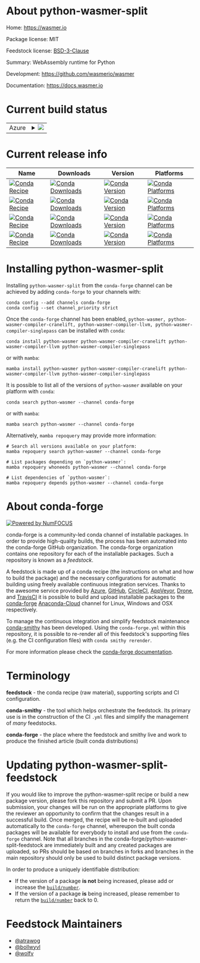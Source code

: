 About python-wasmer-split
=========================

Home: https://wasmer.io

Package license: MIT

Feedstock license: [BSD-3-Clause](https://github.com/conda-forge/python-wasmer-split-feedstock/blob/main/LICENSE.txt)

Summary: WebAssembly runtime for Python

Development: https://github.com/wasmerio/wasmer

Documentation: https://docs.wasmer.io

Current build status
====================


<table>
    
  <tr>
    <td>Azure</td>
    <td>
      <details>
        <summary>
          <a href="https://dev.azure.com/conda-forge/feedstock-builds/_build/latest?definitionId=15794&branchName=main">
            <img src="https://dev.azure.com/conda-forge/feedstock-builds/_apis/build/status/python-wasmer-split-feedstock?branchName=main">
          </a>
        </summary>
        <table>
          <thead><tr><th>Variant</th><th>Status</th></tr></thead>
          <tbody><tr>
              <td>linux_64_python3.10.____cpython</td>
              <td>
                <a href="https://dev.azure.com/conda-forge/feedstock-builds/_build/latest?definitionId=15794&branchName=main">
                  <img src="https://dev.azure.com/conda-forge/feedstock-builds/_apis/build/status/python-wasmer-split-feedstock?branchName=main&jobName=linux&configuration=linux_64_python3.10.____cpython" alt="variant">
                </a>
              </td>
            </tr><tr>
              <td>linux_64_python3.7.____cpython</td>
              <td>
                <a href="https://dev.azure.com/conda-forge/feedstock-builds/_build/latest?definitionId=15794&branchName=main">
                  <img src="https://dev.azure.com/conda-forge/feedstock-builds/_apis/build/status/python-wasmer-split-feedstock?branchName=main&jobName=linux&configuration=linux_64_python3.7.____cpython" alt="variant">
                </a>
              </td>
            </tr><tr>
              <td>linux_64_python3.8.____73_pypy</td>
              <td>
                <a href="https://dev.azure.com/conda-forge/feedstock-builds/_build/latest?definitionId=15794&branchName=main">
                  <img src="https://dev.azure.com/conda-forge/feedstock-builds/_apis/build/status/python-wasmer-split-feedstock?branchName=main&jobName=linux&configuration=linux_64_python3.8.____73_pypy" alt="variant">
                </a>
              </td>
            </tr><tr>
              <td>linux_64_python3.8.____cpython</td>
              <td>
                <a href="https://dev.azure.com/conda-forge/feedstock-builds/_build/latest?definitionId=15794&branchName=main">
                  <img src="https://dev.azure.com/conda-forge/feedstock-builds/_apis/build/status/python-wasmer-split-feedstock?branchName=main&jobName=linux&configuration=linux_64_python3.8.____cpython" alt="variant">
                </a>
              </td>
            </tr><tr>
              <td>linux_64_python3.9.____73_pypy</td>
              <td>
                <a href="https://dev.azure.com/conda-forge/feedstock-builds/_build/latest?definitionId=15794&branchName=main">
                  <img src="https://dev.azure.com/conda-forge/feedstock-builds/_apis/build/status/python-wasmer-split-feedstock?branchName=main&jobName=linux&configuration=linux_64_python3.9.____73_pypy" alt="variant">
                </a>
              </td>
            </tr><tr>
              <td>linux_64_python3.9.____cpython</td>
              <td>
                <a href="https://dev.azure.com/conda-forge/feedstock-builds/_build/latest?definitionId=15794&branchName=main">
                  <img src="https://dev.azure.com/conda-forge/feedstock-builds/_apis/build/status/python-wasmer-split-feedstock?branchName=main&jobName=linux&configuration=linux_64_python3.9.____cpython" alt="variant">
                </a>
              </td>
            </tr><tr>
              <td>osx_64_python3.10.____cpython</td>
              <td>
                <a href="https://dev.azure.com/conda-forge/feedstock-builds/_build/latest?definitionId=15794&branchName=main">
                  <img src="https://dev.azure.com/conda-forge/feedstock-builds/_apis/build/status/python-wasmer-split-feedstock?branchName=main&jobName=osx&configuration=osx_64_python3.10.____cpython" alt="variant">
                </a>
              </td>
            </tr><tr>
              <td>osx_64_python3.7.____cpython</td>
              <td>
                <a href="https://dev.azure.com/conda-forge/feedstock-builds/_build/latest?definitionId=15794&branchName=main">
                  <img src="https://dev.azure.com/conda-forge/feedstock-builds/_apis/build/status/python-wasmer-split-feedstock?branchName=main&jobName=osx&configuration=osx_64_python3.7.____cpython" alt="variant">
                </a>
              </td>
            </tr><tr>
              <td>osx_64_python3.8.____73_pypy</td>
              <td>
                <a href="https://dev.azure.com/conda-forge/feedstock-builds/_build/latest?definitionId=15794&branchName=main">
                  <img src="https://dev.azure.com/conda-forge/feedstock-builds/_apis/build/status/python-wasmer-split-feedstock?branchName=main&jobName=osx&configuration=osx_64_python3.8.____73_pypy" alt="variant">
                </a>
              </td>
            </tr><tr>
              <td>osx_64_python3.8.____cpython</td>
              <td>
                <a href="https://dev.azure.com/conda-forge/feedstock-builds/_build/latest?definitionId=15794&branchName=main">
                  <img src="https://dev.azure.com/conda-forge/feedstock-builds/_apis/build/status/python-wasmer-split-feedstock?branchName=main&jobName=osx&configuration=osx_64_python3.8.____cpython" alt="variant">
                </a>
              </td>
            </tr><tr>
              <td>osx_64_python3.9.____73_pypy</td>
              <td>
                <a href="https://dev.azure.com/conda-forge/feedstock-builds/_build/latest?definitionId=15794&branchName=main">
                  <img src="https://dev.azure.com/conda-forge/feedstock-builds/_apis/build/status/python-wasmer-split-feedstock?branchName=main&jobName=osx&configuration=osx_64_python3.9.____73_pypy" alt="variant">
                </a>
              </td>
            </tr><tr>
              <td>osx_64_python3.9.____cpython</td>
              <td>
                <a href="https://dev.azure.com/conda-forge/feedstock-builds/_build/latest?definitionId=15794&branchName=main">
                  <img src="https://dev.azure.com/conda-forge/feedstock-builds/_apis/build/status/python-wasmer-split-feedstock?branchName=main&jobName=osx&configuration=osx_64_python3.9.____cpython" alt="variant">
                </a>
              </td>
            </tr><tr>
              <td>win_64_python3.10.____cpython</td>
              <td>
                <a href="https://dev.azure.com/conda-forge/feedstock-builds/_build/latest?definitionId=15794&branchName=main">
                  <img src="https://dev.azure.com/conda-forge/feedstock-builds/_apis/build/status/python-wasmer-split-feedstock?branchName=main&jobName=win&configuration=win_64_python3.10.____cpython" alt="variant">
                </a>
              </td>
            </tr><tr>
              <td>win_64_python3.7.____cpython</td>
              <td>
                <a href="https://dev.azure.com/conda-forge/feedstock-builds/_build/latest?definitionId=15794&branchName=main">
                  <img src="https://dev.azure.com/conda-forge/feedstock-builds/_apis/build/status/python-wasmer-split-feedstock?branchName=main&jobName=win&configuration=win_64_python3.7.____cpython" alt="variant">
                </a>
              </td>
            </tr><tr>
              <td>win_64_python3.8.____73_pypy</td>
              <td>
                <a href="https://dev.azure.com/conda-forge/feedstock-builds/_build/latest?definitionId=15794&branchName=main">
                  <img src="https://dev.azure.com/conda-forge/feedstock-builds/_apis/build/status/python-wasmer-split-feedstock?branchName=main&jobName=win&configuration=win_64_python3.8.____73_pypy" alt="variant">
                </a>
              </td>
            </tr><tr>
              <td>win_64_python3.8.____cpython</td>
              <td>
                <a href="https://dev.azure.com/conda-forge/feedstock-builds/_build/latest?definitionId=15794&branchName=main">
                  <img src="https://dev.azure.com/conda-forge/feedstock-builds/_apis/build/status/python-wasmer-split-feedstock?branchName=main&jobName=win&configuration=win_64_python3.8.____cpython" alt="variant">
                </a>
              </td>
            </tr><tr>
              <td>win_64_python3.9.____73_pypy</td>
              <td>
                <a href="https://dev.azure.com/conda-forge/feedstock-builds/_build/latest?definitionId=15794&branchName=main">
                  <img src="https://dev.azure.com/conda-forge/feedstock-builds/_apis/build/status/python-wasmer-split-feedstock?branchName=main&jobName=win&configuration=win_64_python3.9.____73_pypy" alt="variant">
                </a>
              </td>
            </tr><tr>
              <td>win_64_python3.9.____cpython</td>
              <td>
                <a href="https://dev.azure.com/conda-forge/feedstock-builds/_build/latest?definitionId=15794&branchName=main">
                  <img src="https://dev.azure.com/conda-forge/feedstock-builds/_apis/build/status/python-wasmer-split-feedstock?branchName=main&jobName=win&configuration=win_64_python3.9.____cpython" alt="variant">
                </a>
              </td>
            </tr>
          </tbody>
        </table>
      </details>
    </td>
  </tr>
</table>

Current release info
====================

| Name | Downloads | Version | Platforms |
| --- | --- | --- | --- |
| [![Conda Recipe](https://img.shields.io/badge/recipe-python--wasmer-green.svg)](https://anaconda.org/conda-forge/python-wasmer) | [![Conda Downloads](https://img.shields.io/conda/dn/conda-forge/python-wasmer.svg)](https://anaconda.org/conda-forge/python-wasmer) | [![Conda Version](https://img.shields.io/conda/vn/conda-forge/python-wasmer.svg)](https://anaconda.org/conda-forge/python-wasmer) | [![Conda Platforms](https://img.shields.io/conda/pn/conda-forge/python-wasmer.svg)](https://anaconda.org/conda-forge/python-wasmer) |
| [![Conda Recipe](https://img.shields.io/badge/recipe-python--wasmer--compiler--cranelift-green.svg)](https://anaconda.org/conda-forge/python-wasmer-compiler-cranelift) | [![Conda Downloads](https://img.shields.io/conda/dn/conda-forge/python-wasmer-compiler-cranelift.svg)](https://anaconda.org/conda-forge/python-wasmer-compiler-cranelift) | [![Conda Version](https://img.shields.io/conda/vn/conda-forge/python-wasmer-compiler-cranelift.svg)](https://anaconda.org/conda-forge/python-wasmer-compiler-cranelift) | [![Conda Platforms](https://img.shields.io/conda/pn/conda-forge/python-wasmer-compiler-cranelift.svg)](https://anaconda.org/conda-forge/python-wasmer-compiler-cranelift) |
| [![Conda Recipe](https://img.shields.io/badge/recipe-python--wasmer--compiler--llvm-green.svg)](https://anaconda.org/conda-forge/python-wasmer-compiler-llvm) | [![Conda Downloads](https://img.shields.io/conda/dn/conda-forge/python-wasmer-compiler-llvm.svg)](https://anaconda.org/conda-forge/python-wasmer-compiler-llvm) | [![Conda Version](https://img.shields.io/conda/vn/conda-forge/python-wasmer-compiler-llvm.svg)](https://anaconda.org/conda-forge/python-wasmer-compiler-llvm) | [![Conda Platforms](https://img.shields.io/conda/pn/conda-forge/python-wasmer-compiler-llvm.svg)](https://anaconda.org/conda-forge/python-wasmer-compiler-llvm) |
| [![Conda Recipe](https://img.shields.io/badge/recipe-python--wasmer--compiler--singlepass-green.svg)](https://anaconda.org/conda-forge/python-wasmer-compiler-singlepass) | [![Conda Downloads](https://img.shields.io/conda/dn/conda-forge/python-wasmer-compiler-singlepass.svg)](https://anaconda.org/conda-forge/python-wasmer-compiler-singlepass) | [![Conda Version](https://img.shields.io/conda/vn/conda-forge/python-wasmer-compiler-singlepass.svg)](https://anaconda.org/conda-forge/python-wasmer-compiler-singlepass) | [![Conda Platforms](https://img.shields.io/conda/pn/conda-forge/python-wasmer-compiler-singlepass.svg)](https://anaconda.org/conda-forge/python-wasmer-compiler-singlepass) |

Installing python-wasmer-split
==============================

Installing `python-wasmer-split` from the `conda-forge` channel can be achieved by adding `conda-forge` to your channels with:

```
conda config --add channels conda-forge
conda config --set channel_priority strict
```

Once the `conda-forge` channel has been enabled, `python-wasmer, python-wasmer-compiler-cranelift, python-wasmer-compiler-llvm, python-wasmer-compiler-singlepass` can be installed with `conda`:

```
conda install python-wasmer python-wasmer-compiler-cranelift python-wasmer-compiler-llvm python-wasmer-compiler-singlepass
```

or with `mamba`:

```
mamba install python-wasmer python-wasmer-compiler-cranelift python-wasmer-compiler-llvm python-wasmer-compiler-singlepass
```

It is possible to list all of the versions of `python-wasmer` available on your platform with `conda`:

```
conda search python-wasmer --channel conda-forge
```

or with `mamba`:

```
mamba search python-wasmer --channel conda-forge
```

Alternatively, `mamba repoquery` may provide more information:

```
# Search all versions available on your platform:
mamba repoquery search python-wasmer --channel conda-forge

# List packages depending on `python-wasmer`:
mamba repoquery whoneeds python-wasmer --channel conda-forge

# List dependencies of `python-wasmer`:
mamba repoquery depends python-wasmer --channel conda-forge
```


About conda-forge
=================

[![Powered by
NumFOCUS](https://img.shields.io/badge/powered%20by-NumFOCUS-orange.svg?style=flat&colorA=E1523D&colorB=007D8A)](https://numfocus.org)

conda-forge is a community-led conda channel of installable packages.
In order to provide high-quality builds, the process has been automated into the
conda-forge GitHub organization. The conda-forge organization contains one repository
for each of the installable packages. Such a repository is known as a *feedstock*.

A feedstock is made up of a conda recipe (the instructions on what and how to build
the package) and the necessary configurations for automatic building using freely
available continuous integration services. Thanks to the awesome service provided by
[Azure](https://azure.microsoft.com/en-us/services/devops/), [GitHub](https://github.com/),
[CircleCI](https://circleci.com/), [AppVeyor](https://www.appveyor.com/),
[Drone](https://cloud.drone.io/welcome), and [TravisCI](https://travis-ci.com/)
it is possible to build and upload installable packages to the
[conda-forge](https://anaconda.org/conda-forge) [Anaconda-Cloud](https://anaconda.org/)
channel for Linux, Windows and OSX respectively.

To manage the continuous integration and simplify feedstock maintenance
[conda-smithy](https://github.com/conda-forge/conda-smithy) has been developed.
Using the ``conda-forge.yml`` within this repository, it is possible to re-render all of
this feedstock's supporting files (e.g. the CI configuration files) with ``conda smithy rerender``.

For more information please check the [conda-forge documentation](https://conda-forge.org/docs/).

Terminology
===========

**feedstock** - the conda recipe (raw material), supporting scripts and CI configuration.

**conda-smithy** - the tool which helps orchestrate the feedstock.
                   Its primary use is in the construction of the CI ``.yml`` files
                   and simplify the management of *many* feedstocks.

**conda-forge** - the place where the feedstock and smithy live and work to
                  produce the finished article (built conda distributions)


Updating python-wasmer-split-feedstock
======================================

If you would like to improve the python-wasmer-split recipe or build a new
package version, please fork this repository and submit a PR. Upon submission,
your changes will be run on the appropriate platforms to give the reviewer an
opportunity to confirm that the changes result in a successful build. Once
merged, the recipe will be re-built and uploaded automatically to the
`conda-forge` channel, whereupon the built conda packages will be available for
everybody to install and use from the `conda-forge` channel.
Note that all branches in the conda-forge/python-wasmer-split-feedstock are
immediately built and any created packages are uploaded, so PRs should be based
on branches in forks and branches in the main repository should only be used to
build distinct package versions.

In order to produce a uniquely identifiable distribution:
 * If the version of a package **is not** being increased, please add or increase
   the [``build/number``](https://docs.conda.io/projects/conda-build/en/latest/resources/define-metadata.html#build-number-and-string).
 * If the version of a package **is** being increased, please remember to return
   the [``build/number``](https://docs.conda.io/projects/conda-build/en/latest/resources/define-metadata.html#build-number-and-string)
   back to 0.

Feedstock Maintainers
=====================

* [@atrawog](https://github.com/atrawog/)
* [@bollwyvl](https://github.com/bollwyvl/)
* [@wolfv](https://github.com/wolfv/)

